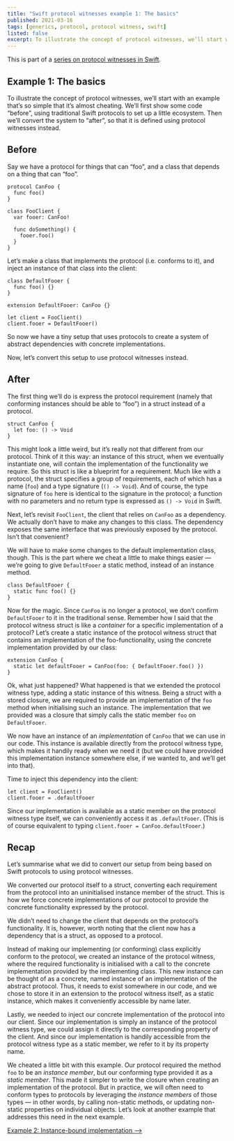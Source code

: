 ```yaml
---
title: "Swift protocol witnesses example 1: The basics"
published: 2021-03-16 
tags: [generics, protocol, protocol witness, swift]
listed: false
excerpt: To illustrate the concept of protocol witnesses, we’ll start with an example that’s so simple that it’s almost cheating. We’ll first show some code “before”, using traditional Swift protocols to setup a little ecosystem. Then we’ll convert the system to “after”, so that it is defined using protocol witnesses instead.
---
```


This is part of a [series on protocol witnesses in Swift](/posts/swift-protocol-witnesses/).

## Example 1: The basics

To illustrate the concept of protocol witnesses, we’ll start with an example that’s so simple that it’s almost cheating. We’ll first show some code “before”, using traditional Swift protocols to set up a little ecosystem. Then we’ll convert the system to “after”, so that it is defined using protocol witnesses instead.

## Before

Say we have a protocol for things that can “foo”, and a class that depends on a thing that can “foo”.

```
protocol CanFoo {
  func foo()
}

class FooClient {
  var fooer: CanFoo!

  func doSomething() {
    fooer.foo()
  }
}
```

Let’s make a class that implements the protocol (i.e. conforms to it), and inject an instance of that class into the client:

```
class DefaultFooer {
  func foo() {}
}

extension DefaultFooer: CanFoo {}

let client = FooClient()
client.fooer = DefaultFooer()
```

So now we have a tiny setup that uses protocols to create a system of abstract dependencies with concrete implementations.

Now, let’s convert this setup to use protocol witnesses instead.

## After

The first thing we’ll do is express the protocol requirement (namely that conforming instances should be able to “foo”) in a struct instead of a protocol.

```
struct CanFoo {
  let foo: () -> Void
}
```

This might look a little weird, but it’s really not that different from our protocol. Think of it this way: an instance of this struct, when we eventually instantiate one, will contain the implementation of the functionality we require. So this struct is like a blueprint for a requirement. Much like with a protocol, the struct specifies a group of requirements, each of which has a name (`foo`) and a type signature (`() -> Void`). And of course, the type signature of `foo` here is identical to the signature in the protocol; a function with no parameters and no return type is expressed as `() -> Void` in Swift.

Next, let’s revisit `FooClient`, the client that relies on `CanFoo` as a dependency. We actually don’t have to make any changes to this class. The dependency exposes the same interface that was previously exposed by the protocol. Isn’t that convenient?

We will have to make some changes to the default implementation class, though. This is the part where we cheat a little to make things easier — we’re going to give `DefaultFooer` a static method, instead of an instance method.

```
class DefaultFooer {
  static func foo() {}
}
```

Now for the magic. Since `CanFoo` is no longer a protocol, we don’t confirm `DefaultFooer` to it in the traditional sense. Remember how I said that the protocol witness struct is like a *container* for a specific implementation of a protocol? Let’s create a static instance of the protocol witness struct that contains an implementation of the foo-functionality, using the concrete implementation provided by our class:

```
extension CanFoo {
  static let defaultFooer = CanFoo(foo: { DefaultFooer.foo() })
}
```

Ok, what just happened? What happened is that we extended the protocol witness type, adding a static instance of this witness. Being a struct with a stored closure, we are required to provide an implementation of the `foo` method when initialising such an instance. The implementation that we provided was a closure that simply calls the static member `foo` on `DefaultFooer`.

We now have an instance of an *implementation* of `CanFoo` that we can use in our code. This instance is available directly from the protocol witness type, which makes it handily ready when we need it (but we could have provided this implementation instance somewhere else, if we wanted to, and we’ll get into that).

Time to inject this dependency into the client:

```
let client = FooClient()
client.fooer = .defaultFooer
```

Since our implementation is available as a static member on the protocol witness type itself, we can conveniently access it as `.defaultFooer`. (This is of course equivalent to typing `client.fooer = CanFoo.defaultFooer`.)

## Recap

Let’s summarise what we did to convert our setup from being based on Swift protocols to using protocol witnesses. 

We converted our protocol itself to a struct, converting each requirement from the protocol into an uninitialised instance member of the struct. This is how we force concrete implementations of our protocol to provide the concrete functionality expressed by the protocol.

We didn’t need to change the client that depends on the protocol’s functionality. It is, however, worth noting that the client now has a dependency that is a struct, as opposed to a protocol.

Instead of making our implementing (or conforming) class explicitly conform to the protocol, we created an instance of the protocol witness, where the required functionality is initialised with a call to the concrete implementation provided by the implementing class. This new instance can be thought of as a concrete, named instance of an implementation of the abstract protocol. Thus, it needs to exist somewhere in our code, and we chose to store it in an extension to the protocol witness itself, as a static instance, which makes it conveniently accessible by name later.

Lastly, we needed to inject our concrete implementation of the protocol into our client. Since our implementation is simply an instance of the protocol witness type, we could assign it directly to the corresponding property of the client. And since our implementation is handily accessible from the protocol witness type as a static member, we refer to it by its property name.

We cheated a little bit with this example. Our protocol required the method `foo` to be an *instance member*, but our conforming type provided it as a *static member*. This made it simpler to write the closure when creating an implementation of the protocol. But in practice, we will often need to conform types to protocols by leveraging the *instance members* of those types — in other words, by calling non-static methods, or updating non-static properties on individual objects. Let’s look at another example that addresses this need in the next example.

[Example 2: Instance-bound implementation -->](/posts/swift-protocol-witnesses/swift-protocol-witnesses-2/)

